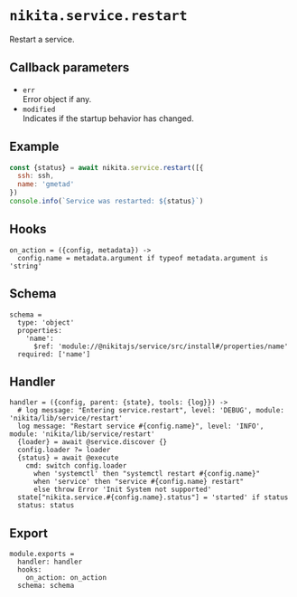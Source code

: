 
# `nikita.service.restart`

Restart a service.

## Callback parameters

* `err`   
  Error object if any.   
* `modified`   
  Indicates if the startup behavior has changed.   

## Example

```js
const {status} = await nikita.service.restart([{
  ssh: ssh,
  name: 'gmetad'
})
console.info(`Service was restarted: ${status}`)
```

## Hooks

    on_action = ({config, metadata}) ->
      config.name = metadata.argument if typeof metadata.argument is 'string'

## Schema

    schema =
      type: 'object'
      properties:
        'name':
          $ref: 'module://@nikitajs/service/src/install#/properties/name'
      required: ['name']

## Handler

    handler = ({config, parent: {state}, tools: {log}}) ->
      # log message: "Entering service.restart", level: 'DEBUG', module: 'nikita/lib/service/restart'
      log message: "Restart service #{config.name}", level: 'INFO', module: 'nikita/lib/service/restart'
      {loader} = await @service.discover {}
      config.loader ?= loader
      {status} = await @execute
        cmd: switch config.loader
          when 'systemctl' then "systemctl restart #{config.name}"
          when 'service' then "service #{config.name} restart"
          else throw Error 'Init System not supported'
      state["nikita.service.#{config.name}.status"] = 'started' if status
      status: status

## Export

    module.exports =
      handler: handler
      hooks:
        on_action: on_action
      schema: schema
